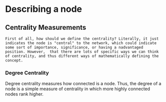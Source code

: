 Describing a node
=======


## Centrality Measurements
```{note}
First of all, how should we define the centrality? Literally, it just indicates the node is "central" to the network, which could indicate some sort of importance, significance, or having a nadvantaged position. However,  that there are lots of specific ways we can think of centrality, and thus different ways of mathematically defining the concept.
 ```

 ### Degree Centrality
Degree centrality measures how connected is a node. Thus, the degree of a node is a simple measure of centrality in which more highly connected nodes rank higher. 